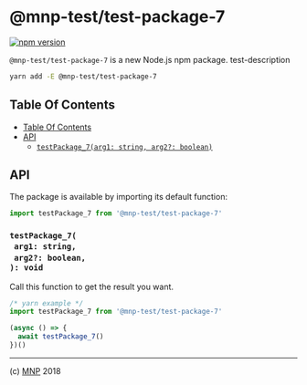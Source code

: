 # @mnp-test/test-package-7

[![npm version](https://badge.fury.io/js/@mnp-test/test-package-7.svg)](https://npmjs.org/package/@mnp-test/test-package-7)

`@mnp-test/test-package-7` is a new Node.js npm package. test-description

```sh
yarn add -E @mnp-test/test-package-7
```

## Table Of Contents

- [Table Of Contents](#table-of-contents)
- [API](#api)
  * [`testPackage_7(arg1: string, arg2?: boolean)`](#mynewpackagearg1-stringarg2-boolean-void)

## API

The package is available by importing its default function:

```js
import testPackage_7 from '@mnp-test/test-package-7'
```

### `testPackage_7(`<br/>&nbsp;&nbsp;`arg1: string,`<br/>&nbsp;&nbsp;`arg2?: boolean,`<br/>`): void`

Call this function to get the result you want.

```js
/* yarn example */
import testPackage_7 from '@mnp-test/test-package-7'

(async () => {
  await testPackage_7()
})()
```

---

(c) [MNP][1] 2018

[1]: https://mnpjs.org
